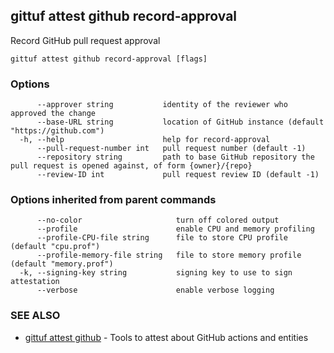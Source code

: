 ## gittuf attest github record-approval

Record GitHub pull request approval

```
gittuf attest github record-approval [flags]
```

### Options

```
      --approver string           identity of the reviewer who approved the change
      --base-URL string           location of GitHub instance (default "https://github.com")
  -h, --help                      help for record-approval
      --pull-request-number int   pull request number (default -1)
      --repository string         path to base GitHub repository the pull request is opened against, of form {owner}/{repo}
      --review-ID int             pull request review ID (default -1)
```

### Options inherited from parent commands

```
      --no-color                     turn off colored output
      --profile                      enable CPU and memory profiling
      --profile-CPU-file string      file to store CPU profile (default "cpu.prof")
      --profile-memory-file string   file to store memory profile (default "memory.prof")
  -k, --signing-key string           signing key to use to sign attestation
      --verbose                      enable verbose logging
```

### SEE ALSO

* [gittuf attest github](gittuf_attest_github.md)	 - Tools to attest about GitHub actions and entities

